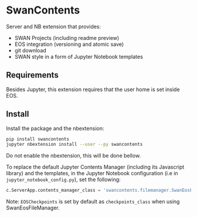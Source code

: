 # SwanContents

Server and NB extension that provides:
* SWAN Projects (including readme preview)
* EOS integration (versioning and atomic save)
* git download
* SWAN style in a form of Jupyter Notebook templates

## Requirements

Besides Jupyter, this extension requires that the user home is set inside EOS.

## Install

Install the package and the nbextension:

```bash
pip install swancontents
jupyter nbextension install --user --py swancontents
```

Do not enable the nbextension, this will be done bellow.

To replace the default Jupyter Contents Manager (including its Javascript library) and the templates, in the Jupyter Notebook configuration (i.e in `jupyter_notebook_config.py`), set the following:

```python
c.ServerApp.contents_manager_class = 'swancontents.filemanager.SwanEosFileManager'
```

Note: `EOSCheckpoints` is set by default as `checkpoints_class` when using SwanEosFileManager.


